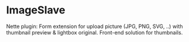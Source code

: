 # ImageSlave
Nette plugin: Form extension for upload picture (JPG, PNG, SVG, ..) with thumbnail preview &amp; lightbox original. Front-end solution for thumbnails.
